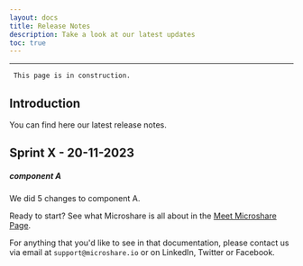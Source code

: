 ```yaml
---
layout: docs
title: Release Notes
description: Take a look at our latest updates
toc: true
---
```


---------------------------------------

```
 This page is in construction.
```

## Introduction

You can find here our latest release notes.

## Sprint X - 20-11-2023

##### component A

We did 5 changes to component A. 




Ready to start? See what Microshare is all about in the [Meet Microshare Page](/docs/2/general/meet-microshare/why-microshare/).


For anything that you'd like to see in that documentation, please contact us via email at `support@microshare.io` or on LinkedIn, Twitter or Facebook.

 

